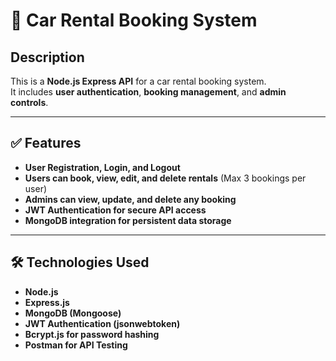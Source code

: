 # 🚗 Car Rental Booking System

##  Description
This is a **Node.js Express API** for a car rental booking system.  
It includes **user authentication**, **booking management**, and **admin controls**.

---

## ✅ Features
-  **User Registration, Login, and Logout**
-  **Users can book, view, edit, and delete rentals** (Max 3 bookings per user)
-  **Admins can view, update, and delete any booking**
-  **JWT Authentication for secure API access**
-  **MongoDB integration for persistent data storage**

---

## 🛠 Technologies Used
-  **Node.js**
-  **Express.js**
-  **MongoDB (Mongoose)**
-  **JWT Authentication (jsonwebtoken)**
-  **Bcrypt.js for password hashing**
-  **Postman for API Testing**

